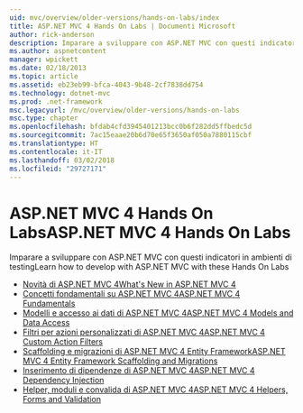 ```yaml
---
uid: mvc/overview/older-versions/hands-on-labs/index
title: ASP.NET MVC 4 Hands On Labs | Documenti Microsoft
author: rick-anderson
description: Imparare a sviluppare con ASP.NET MVC con questi indicatori in ambienti di testing
ms.author: aspnetcontent
manager: wpickett
ms.date: 02/18/2013
ms.topic: article
ms.assetid: eb23eb99-bfca-4043-9b48-2cf7838dd754
ms.technology: dotnet-mvc
ms.prod: .net-framework
msc.legacyurl: /mvc/overview/older-versions/hands-on-labs
msc.type: chapter
ms.openlocfilehash: bfdab4cfd3945401213bcc0b6f282dd5ffbedc5d
ms.sourcegitcommit: 7ac15eaae20b6d70e65f3650af050a7880115cbf
ms.translationtype: HT
ms.contentlocale: it-IT
ms.lasthandoff: 03/02/2018
ms.locfileid: "29727171"
---
```

# <a name="aspnet-mvc-4-hands-on-labs"></a><span data-ttu-id="f555f-103">ASP.NET MVC 4 Hands On Labs</span><span class="sxs-lookup"><span data-stu-id="f555f-103">ASP.NET MVC 4 Hands On Labs</span></span>

<span data-ttu-id="f555f-104">Imparare a sviluppare con ASP.NET MVC con questi indicatori in ambienti di testing</span><span class="sxs-lookup"><span data-stu-id="f555f-104">Learn how to develop with ASP.NET MVC with these Hands On Labs</span></span>

- [<span data-ttu-id="f555f-105">Novità di ASP.NET MVC 4</span><span class="sxs-lookup"><span data-stu-id="f555f-105">What's New in ASP.NET MVC 4</span></span>](whats-new-in-aspnet-mvc-4.md)
- [<span data-ttu-id="f555f-106">Concetti fondamentali su ASP.NET MVC 4</span><span class="sxs-lookup"><span data-stu-id="f555f-106">ASP.NET MVC 4 Fundamentals</span></span>](aspnet-mvc-4-fundamentals.md)
- [<span data-ttu-id="f555f-107">Modelli e accesso ai dati di ASP.NET MVC 4</span><span class="sxs-lookup"><span data-stu-id="f555f-107">ASP.NET MVC 4 Models and Data Access</span></span>](aspnet-mvc-4-models-and-data-access.md)
- [<span data-ttu-id="f555f-108">Filtri per azioni personalizzati di ASP.NET MVC 4</span><span class="sxs-lookup"><span data-stu-id="f555f-108">ASP.NET MVC 4 Custom Action Filters</span></span>](aspnet-mvc-4-custom-action-filters.md)
- [<span data-ttu-id="f555f-109">Scaffolding e migrazioni di ASP.NET MVC 4 Entity Framework</span><span class="sxs-lookup"><span data-stu-id="f555f-109">ASP.NET MVC 4 Entity Framework Scaffolding and Migrations</span></span>](aspnet-mvc-4-entity-framework-scaffolding-and-migrations.md)
- [<span data-ttu-id="f555f-110">Inserimento di dipendenze di ASP.NET MVC 4</span><span class="sxs-lookup"><span data-stu-id="f555f-110">ASP.NET MVC 4 Dependency Injection</span></span>](aspnet-mvc-4-dependency-injection.md)
- [<span data-ttu-id="f555f-111">Helper, moduli e convalida di ASP.NET MVC 4</span><span class="sxs-lookup"><span data-stu-id="f555f-111">ASP.NET MVC 4 Helpers, Forms and Validation</span></span>](aspnet-mvc-4-helpers-forms-and-validation.md)
